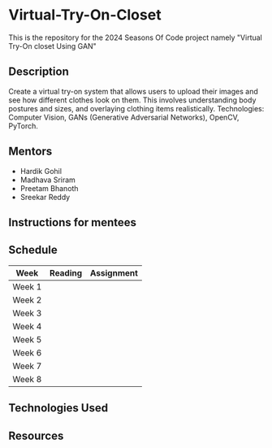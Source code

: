 # Virtual-Try-On-Closet

This is the repository for the 2024 Seasons Of Code project namely "Virtual Try-On closet Using GAN"

## Description
Create a virtual try-on system that allows users to upload their images and see how different clothes look on them. This involves understanding body postures and sizes, and overlaying clothing items realistically. Technologies: Computer Vision, GANs (Generative Adversarial Networks), OpenCV, PyTorch.

## Mentors
- Hardik Gohil
- Madhava Sriram
- Preetam Bhanoth
- Sreekar Reddy

## Instructions for mentees

## Schedule
Week  | Reading                                                                                                                 | Assignment
------|-------------------------------------------------------------------------------------------------------------------------|-----------
Week 1|                                                                                                                         | 
Week 2|                                                                                                                         | 
Week 3|                                                                                                                         |
Week 4|                                                                                                                         |
Week 5|                                                                                                                         |
Week 6|                                                                                                                         |                          
Week 7|                                                                                                                         |
Week 8|                                                                                                                         |

## Technologies Used

## Resources
